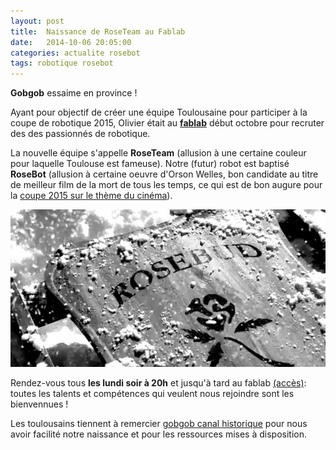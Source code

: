 ```yaml
---
layout: post
title:  Naissance de RoseTeam au Fablab
date:   2014-10-06 20:05:00
categories: actualite rosebot
tags: robotique rosebot
---
```


__Gobgob__ essaime en province !

Ayant pour objectif de créer une équipe Toulousaine pour participer à la coupe de robotique 2015, Olivier était au [__fablab__](http://www.artilect.fr/) début octobre pour recruter des des passionnés de robotique.

La nouvelle équipe s'appelle __RoseTeam__ (allusion à une certaine couleur pour laquelle Toulouse est fameuse).
Notre (futur) robot est baptisé __RoseBot__ (allusion à certaine oeuvre d'Orson Welles, bon candidate au titre de meilleur film de la mort de tous les temps, ce qui est de bon augure pour la [coupe 2015 sur le thème du cinéma](coupes/2015)).

![rosebud](/img/rosebud.jpg)

Rendez-vous tous __les lundi soir à 20h__ et jusqu'à tard au fablab [(accès)](http://www.artilect.fr/contact/): toutes les talents et compétences qui veulent nous rejoindre sont les bienvennues !

Les toulousains tiennent à remercier [gobgob canal historique](http://gobgob-technology.fr) pour nous avoir facilité notre naissance et pour les ressources mises à disposition.


